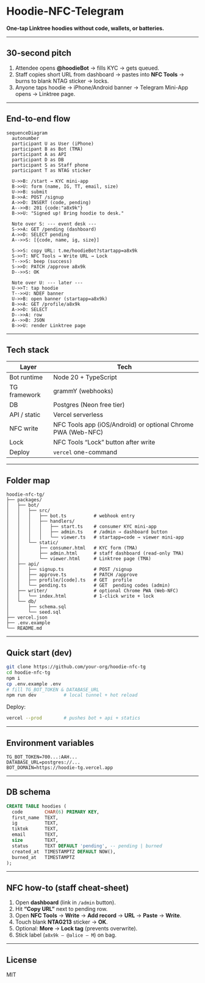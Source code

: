 # Hoodie-NFC-Telegram  
**One-tap Linktree hoodies without code, wallets, or batteries.**

---

## 30-second pitch
1. Attendee opens **@hoodieBot** → fills KYC → gets queued.  
2. Staff copies short URL from dashboard → pastes into **NFC Tools** → burns to blank NTAG sticker → locks.  
3. Anyone taps hoodie → iPhone/Android banner → Telegram Mini-App opens → Linktree page.

---

## End-to-end flow

```mermaid
sequenceDiagram
  autonumber
  participant U as User (iPhone)
  participant B as Bot (TMA)
  participant A as API
  participant D as DB
  participant S as Staff phone
  participant T as NTAG sticker

  U->>B: /start → KYC mini-app
  B->>U: form (name, IG, TT, email, size)
  U->>B: submit
  B->>A: POST /signup
  A->>D: INSERT (code, pending)
  A-->>B: 201 {code:"a8x9k"}
  B->>U: "Signed up! Bring hoodie to desk."

  Note over S: --- event desk ---
  S->>A: GET /pending (dashboard)
  A->>D: SELECT pending
  A-->>S: [{code, name, ig, size}]

  S->>S: copy URL: t.me/hoodieBot?startapp=a8x9k
  S->>T: NFC Tools → Write URL → Lock
  T-->>S: beep (success)
  S->>D: PATCH /approve a8x9k
  D-->>S: OK

  Note over U: --- later ---
  U->>T: tap hoodie
  T-->>U: NDEF banner
  U->>B: open banner (startapp=a8x9k)
  B->>A: GET /profile/a8x9k
  A->>D: SELECT
  D-->>A: row
  A-->>B: JSON
  B->>U: render Linktree page
```

---

## Tech stack

| Layer | Tech |
| --- | --- |
| Bot runtime | Node 20 + TypeScript |
| TG framework | grammY (webhooks) |
| DB | Postgres (Neon free tier) |
| API / static | Vercel serverless |
| NFC write | NFC Tools app (iOS/Android) or optional Chrome PWA (Web-NFC) |
| Lock | NFC Tools “Lock” button after write |
| Deploy | `vercel` one-command |

---

## Folder map
```
hoodie-nfc-tg/
├── packages/
│   ├── bot/
│   │   ├── src/
│   │   │   ├── bot.ts          # webhook entry
│   │   │   ├── handlers/
│   │   │   │   ├── start.ts    # consumer KYC mini-app
│   │   │   │   ├── admin.ts    # /admin → dashboard button
│   │   │   │   └── viewer.ts   # startapp=code → viewer mini-app
│   │   └── static/
│   │       ├── consumer.html   # KYC form (TMA)
│   │       ├── admin.html      # staff dashboard (read-only TMA)
│   │       └── viewer.html     # Linktree page (TMA)
│   ├── api/
│   │   ├── signup.ts           # POST /signup
│   │   ├── approve.ts          # PATCH /approve
│   │   ├── profile/[code].ts   # GET  profile
│   │   └── pending.ts          # GET  pending codes (admin)
│   ├── writer/                 # optional Chrome PWA (Web-NFC)
│   │   └── index.html          # 1-click write + lock
│   └── db/
│       ├── schema.sql
│       └── seed.sql
├── vercel.json
├── .env.example
└── README.md
```

---

## Quick start (dev)

```bash
git clone https://github.com/your-org/hoodie-nfc-tg
cd hoodie-nfc-tg
npm i
cp .env.example .env
# fill TG_BOT_TOKEN & DATABASE_URL
npm run dev          # local tunnel + hot reload
```

Deploy:
```bash
vercel --prod        # pushes bot + api + statics
```

---

## Environment variables
```
TG_BOT_TOKEN=700...:AAH...
DATABASE_URL=postgres://...
BOT_DOMAIN=https://hoodie-tg.vercel.app
```

---

## DB schema
```sql
CREATE TABLE hoodies (
  code        CHAR(6) PRIMARY KEY,
  first_name  TEXT,
  ig          TEXT,
  tiktok      TEXT,
  email       TEXT,
  size        TEXT,
  status      TEXT DEFAULT 'pending', -- pending | burned
  created_at  TIMESTAMPTZ DEFAULT NOW(),
  burned_at   TIMESTAMPTZ
);
```

---

## NFC how-to (staff cheat-sheet)
1. Open **dashboard** (link in `/admin` button).  
2. Hit **“Copy URL”** next to pending row.  
3. Open **NFC Tools** → **Write** → **Add record** → **URL** → **Paste** → **Write**.  
4. Touch blank **NTAG213** sticker → **OK**.  
5. Optional: **More** → **Lock tag** (prevents overwrite).  
6. Stick label (`a8x9k – @alice – M`) on bag.

---


## License
MIT
